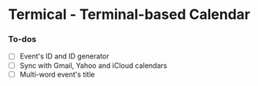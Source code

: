 # Termical - Terminal-based Calendar

### To-dos
- [ ] Event's ID and ID generator
- [ ] Sync with Gmail, Yahoo and iCloud calendars
- [ ] Multi-word event's title
